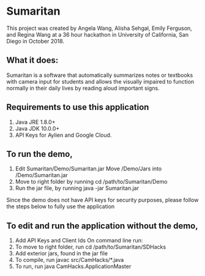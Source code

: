 # Sumaritan
This project was created by Angela Wang, Alisha Sehgal, Emily Ferguson, and Regina Wang at a 36 hour hackathon in University of California, San Diego in October 2018. 

## What it does:
Sumaritan is a software that automatically summarizes notes or textbooks with camera input for students and allows the visually impaired to function normally in their daily lives by reading aloud important signs.

## Requirements to use this application
1. Java JRE 1.8.0+ 
2. Java JDK 10.0.0+
3. API Keys for Aylien and Google Cloud. 

## To run the demo, 
1. Edit Sumaritan/Demo/Sumaritan.jar 
      Move /Demo/Jars into /Demo/Sumaritan.jar
2. Move to right folder by running
   cd /path/to/Sumaritan/Demo 
3. Run the jar file, by running
   java -jar Sumaritan.jar
   
Since the demo does not have API keys for security purposes, please follow the steps below to fully use the application

## To edit and run the application without the demo, 
1. Add API Keys and Client Ids 
On command line run:
2. To move to right folder, run 
   cd /path/to/Sumaritan/SDHacks 
3. Add exterior jars, found in the jar file
4. To compile, run
   javac src/CamHacks/*.java
5. To run, run 
   java CamHacks.ApplicationMaster
